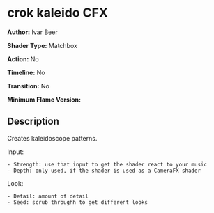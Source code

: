 # crok kaleido CFX

**Author:** Ivar Beer

**Shader Type:** Matchbox

**Action:** No

**Timeline:** No

**Transition:** No

**Minimum Flame Version:** 


## Description
Creates kaleidoscope patterns.

Input:

    - Strength: use that input to get the shader react to your music
    - Depth: only used, if the shader is used as a CameraFX shader

Look:

    - Detail: amount of detail
    - Seed: scrub throughh to get different looks
